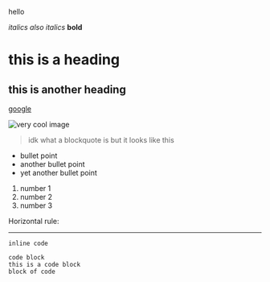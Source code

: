 hello

_italics_
*also italics*
**bold**

# this is a heading

## this is another heading

[google](google.com)

![very cool image](flushed-emoji.jfif)

> idk what a blockquote is but it looks like this

* bullet point
* another bullet point
* yet another bullet point

1. number 1
2. number 2
3. number 3

Horizontal rule:
___

`inline code`

```
code block
this is a code block
block of code
```
